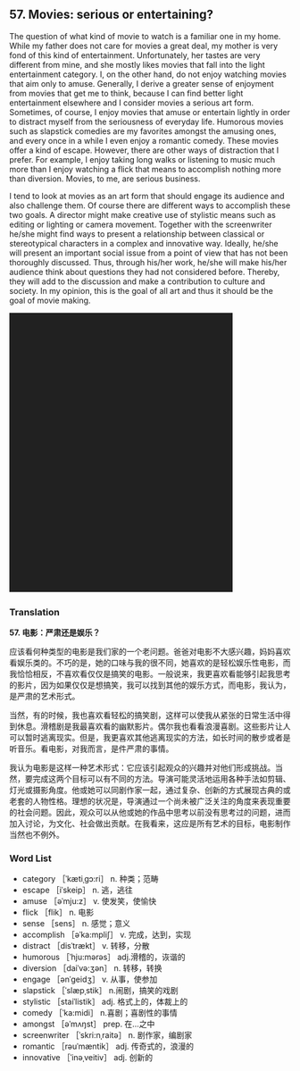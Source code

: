 ## 57. Movies: serious or entertaining?

The question of what kind of movie to watch is a familiar one in my home. While my father does not care for movies a great deal, my mother is very fond of this kind of entertainment. Unfortunately, her tastes are very different from mine, and she mostly likes movies that fall into the light entertainment category. I, on the other hand, do not enjoy watching movies that aim only to amuse. Generally, I derive a greater sense of enjoyment from movies that get me to think, because I can find better light entertainment elsewhere and I consider movies a serious art form. Sometimes, of course, I enjoy movies that amuse or entertain lightly in order to distract myself from the seriousness of everyday life. Humorous movies such as slapstick comedies are my favorites amongst the amusing ones, and every once in a while I even enjoy a romantic comedy. These movies offer a kind of escape. However, there are other ways of distraction that I prefer. For example, I enjoy taking long walks or listening to music much more than I enjoy watching a flick that means to accomplish nothing more than diversion. Movies, to me, are serious business.

I tend to look at movies as an art form that should engage its audience and also challenge them. Of course there are different ways to accomplish these two goals. A director might make creative use of stylistic means such as editing or lighting or camera movement. Together with the screenwriter he/she might find ways to present a relationship between classical or stereotypical characters in a complex and innovative way. Ideally, he/she will present an important social issue from a point of view that has not been thoroughly discussed. Thus, through his/her work, he/she will make his/her audience think about questions they had not considered before. Thereby, they will add to the discussion and make a contribution to culture and society. In my opinion, this is the goal of all art and thus it should be the goal of movie making.

![](images/padding_400x500.png)

### Translation

**57. 电影：严肃还是娱乐？**

应该看何种类型的电影是我们家的一个老问题。爸爸对电影不大感兴趣，妈妈喜欢看娱乐类的。不巧的是，她的口味与我的很不同，她喜欢的是轻松娱乐性电影，而我恰恰相反，不喜欢看仅仅是搞笑的电影。一般说来，我更喜欢看能够引起我思考的影片，因为如果仅仅是想搞笑，我可以找到其他的娱乐方式，而电影，我认为，是严肃的艺术形式。

当然，有的时候，我也喜欢看轻松的搞笑剧，这样可以使我从紧张的日常生活中得到休息。滑稽剧是我最喜欢看的幽默影片。偶尔我也看看浪漫喜剧。这些影片让人可以暂时逃离现实。但是，我更喜欢其他逃离现实的方法，如长时间的散步或者是听音乐。看电影，对我而言，是件严肃的事情。

我认为电影是这样一种艺术形式：它应该引起观众的兴趣并对他们形成挑战。当然，要完成这两个目标可以有不同的方法。导演可能灵活地运用各种手法如剪辑、灯光或摄影角度。他或她可以同剧作家一起，通过复杂、创新的方式展现古典的或老套的人物性格。理想的状况是，导演通过一个尚未被广泛关注的角度来表现重要的社会问题。因此，观众可以从他或她的作品中思考以前没有思考过的问题，进而加入讨论，为文化、社会做出贡献。在我看来，这应是所有艺术的目标，电影制作当然也不例外。

### Word List

+ category ［ˈkætiˌgɔ:ri］ n. 种类；范畴
+ escape ［iˈskeip］ n. 逃，逃往
+ amuse ［əˈmju:z］ v. 使发笑，使愉快
+ flick ［flik］ n. 电影
+ sense ［sens］ n. 感觉；意义
+ accomplish ［əˈka:mpliʃ］ v. 完成，达到，实现
+ distract ［disˈtrækt］ v. 转移，分散
+ humorous ［ˈhju:mərəs］ adj.滑稽的，诙谐的
+ diversion ［daiˈvə:ʒən］ n. 转移，转换
+ engage ［ənˈgeidʒ］ v. 从事，使参加
+ slapstick ［ˈslæpˌstik］ n.闹剧，搞笑的戏剧
+ stylistic ［staiˈlistik］ adj. 格式上的，体裁上的
+ comedy ［ˈka:midi］ n.喜剧；喜剧性的事情
+ amongst ［əˈmʌŋst］ prep. 在…之中
+ screenwriter ［ˈskri:nˌraitə］ n. 剧作家，编剧家
+ romantic ［rəuˈmæntik］ adj. 传奇式的，浪漫的
+ innovative ［ˈinəˌveitiv］ adj. 创新的</li>  


